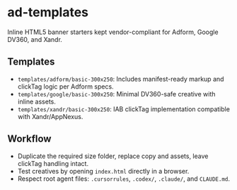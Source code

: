 # ad-templates

Inline HTML5 banner starters kept vendor-compliant for Adform, Google DV360, and Xandr.

## Templates
- `templates/adform/basic-300x250`: Includes manifest-ready markup and clickTag logic per Adform specs.
- `templates/google/basic-300x250`: Minimal DV360-safe creative with inline assets.
- `templates/xandr/basic-300x250`: IAB clickTag implementation compatible with Xandr/AppNexus.

## Workflow
- Duplicate the required size folder, replace copy and assets, leave clickTag handling intact.
- Test creatives by opening `index.html` directly in a browser.
- Respect root agent files: `.cursorrules`, `.codex/`, `.claude/`, and `CLAUDE.md`.
